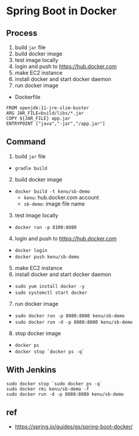 # Spring Boot in Docker

## Process
1. build `jar` file
2. build docker image
3. test image locally
4. login and push to https://hub.docker.com
5. make EC2 instance
6. install docker and start docker daemon
7. run docker image

* Dockerfile

```
FROM openjdk:11-jre-slim-buster
ARG JAR_FILE=build/libs/*.jar
COPY ${JAR_FILE} app.jar
ENTRYPOINT ["java","-jar","/app.jar"]
```

## Command
1. build `jar` file
  * `gradle build`
2. build docker image
  * `docker build -t kenu/sb-demo`
    * `kenu`: hub.docker.com account
    * `sb-demo`: image file name
3. test image locally
  * `docker run -p 8100:8080`
4. login and push to https://hub.docker.com
  * `docker login`
  * `docker push kenu/sb-demo`
5. make EC2 instance
6. install docker and start docker daemon
  * `sudo yum install docker -y`
  * `sudo systemctl start docker`
7. run docker image
  * `sudo docker run -p 8080:8080 kenu/sb-demo`
  * `sudo docker run -d -p 8080:8080 kenu/sb-demo`
8. stop docker image
  * `docker ps`
  * ``docker stop `docker ps -q` ``

## With Jenkins
```
sudo docker stop `sudo docker ps -q`
sudo docker rmi kenu/sb-demo -f
sudo docker run -d -p 8080:8080 kenu/sb-demo
```

## ref
* https://spring.io/guides/gs/spring-boot-docker/
